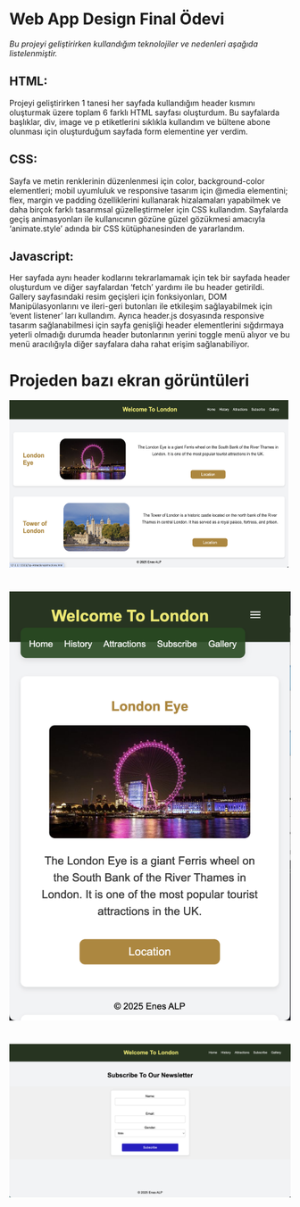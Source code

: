 # Web App Design Final Ödevi
*Bu projeyi geliştirirken kullandığım teknolojiler ve nedenleri aşağıda listelenmiştir.*
## HTML:
  Projeyi geliştirirken 1 tanesi her sayfada kullandığım header
kısmını oluşturmak üzere toplam 6 farklı HTML sayfası oluşturdum. Bu
sayfalarda başlıklar, div, image ve p etiketlerini sıklıkla kullandım ve bültene
abone olunması için oluşturduğum sayfada form elementine yer verdim.
## CSS:
  Sayfa ve metin renklerinin düzenlenmesi için color, background-color
elementleri; mobil uyumluluk ve responsive tasarım için @media
elementini; flex, margin ve padding özelliklerini kullanarak hizalamaları
yapabilmek ve daha birçok farklı tasarımsal güzelleştirmeler için CSS
kullandım. Sayfalarda geçiş animasyonları ile kullanıcının gözüne güzel
gözükmesi amacıyla
‘animate.style’ adında bir CSS kütüphanesinden de yararlandım.
## Javascript:
  Her sayfada aynı header kodlarını tekrarlamamak için tek bir
sayfada header oluşturdum ve diğer sayfalardan ‘fetch’ yardımı ile bu
header getirildi. Gallery sayfasındaki resim geçişleri için fonksiyonları, DOM
Manipülasyonlarını ve ileri-geri butonları ile etkileşim sağlayabilmek için
‘event listener’ ları kullandım. Ayrıca header.js dosyasında responsive
tasarım sağlanabilmesi için sayfa genişliği header elementlerini sığdırmaya
yeterli olmadığı durumda header butonlarının yerini toggle menü alıyor ve
bu menü aracılığıyla diğer sayfalara daha rahat erişim sağlanabiliyor.

# Projeden bazı ekran görüntüleri

<img src="Project-Photos/attractions.png" alt="Attractions Page" width="500" height="300" />

# 

![Mobile View](Project-Photos/mobileView.png)

#

![Subscribe Page](Project-Photos/subscribe.png)




